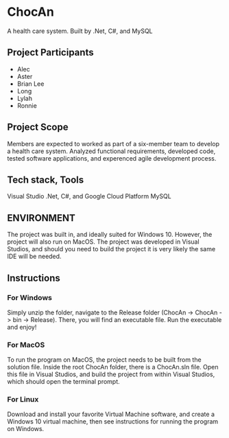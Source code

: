 # ChocAn
A health care system. Built by .Net, C#, and MySQL

## Project Participants
* Alec
* Aster
* Brian Lee
* Long 
* Lylah
* Ronnie

## Project Scope
Members are expected to worked as part of a six-member team to develop a health care system. Analyzed functional requirements, developed code, tested software applications, and experenced agile development process.

## Tech stack, Tools
Visual Studio .Net, C#, and Google Cloud Platform MySQL

## ENVIRONMENT
The project was built in, and ideally suited for Windows 10. However, the project will also run on MacOS. The project was developed in Visual Studios, and should you need to build the project it is very likely the same IDE will be needed. 

## Instructions

### For Windows
Simply unzip the folder, navigate to the Release folder (ChocAn -> ChocAn -> bin -> Release). There, you will find an executable file. Run the executable and enjoy!


### For MacOS
To run the program on MacOS, the project needs to be built from the solution file. Inside the root ChocAn folder, there is a ChocAn.sln file. Open this file in Visual Studios, and build the project from within Visual Studios, which should open the terminal prompt.

### For Linux
Download and install your favorite Virtual Machine software, and create a Windows 10 virtual machine, then see instructions for running the program on Windows. 
